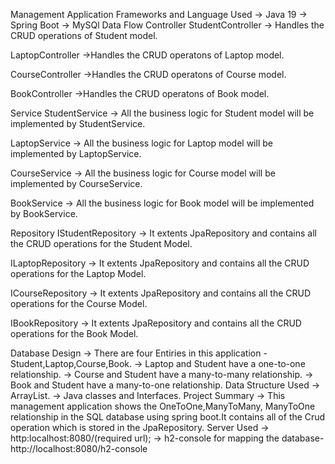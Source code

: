 Management Application
Frameworks and Language Used
-> Java 19
-> Spring Boot
-> MySQl
Data Flow
Controller
StudentController
-> Handles the CRUD operations of Student model.

LaptopController
->Handles the CRUD operatons of Laptop model.

CourseController
->Handles the CRUD operatons of Course model.

BookController
->Handles the CRUD operatons of Book model.

Service
StudentService
-> All the business logic for Student model will be implemented by StudentService.

LaptopService
-> All the business logic for Laptop model will be implemented by LaptopService.

CourseService
-> All the business logic for Course model will be implemented by CourseService.

BookService
-> All the business logic for Book model will be implemented by BookService.

Repository
IStudentRepository
-> It extents JpaRepository and contains all the CRUD operations for the Student Model.

ILaptopRepository
-> It extents JpaRepository and contains all the CRUD operations for the Laptop Model.

ICourseRepository
-> It extents JpaRepository and contains all the CRUD operations for the Course Model.

IBookRepository
-> It extents JpaRepository and contains all the CRUD operations for the Book Model.

Database Design
-> There are four Entiries in this application - Student,Laptop,Course,Book.
-> Laptop and Student have a one-to-one relationship.
-> Course and Student have a many-to-many relationship.
-> Book and Student have a many-to-one relationship.
Data Structure Used
-> ArrayList.
-> Java classes and Interfaces.
Project Summary
-> This management application shows the OneToOne,ManyToMany, ManyToOne relationship in the SQL database using spring boot.It contains all of the Crud operation which is stored in the JpaRepository. 
Server Used
-> http:localhost:8080/(required url);
-> h2-console for mapping the database- http://localhost:8080/h2-console
